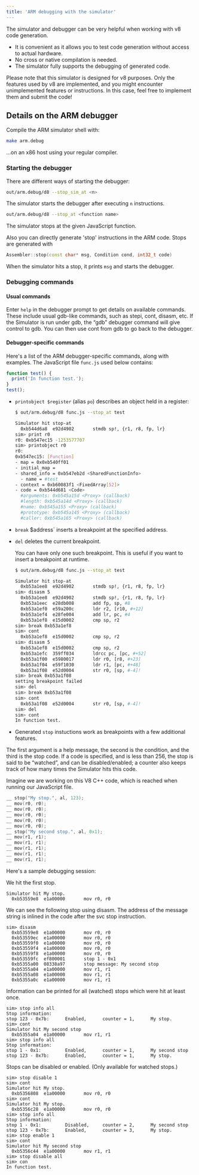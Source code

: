 ```yaml
---
title: 'ARM debugging with the simulator'
---
```

The simulator and debugger can be very helpful when working with v8 code generation.

- It is convenient as it allows you to test code generation without access to actual hardware.
- No cross or native compilation is needed.
- The simulator fully supports the debugging of generated code.

Please note that this simulator is designed for v8 purposes. Only the features used by v8 are implemented, and you might encounter unimplemented features or instructions. In this case, feel free to implement them and submit the code!

## Details on the ARM debugger

Compile the ARM simulator shell with:

```bash
make arm.debug
```

…on an x86 host using your regular compiler.

### Starting the debugger

There are different ways of starting the debugger:

```bash
out/arm.debug/d8 --stop_sim_at <n>
```

The simulator starts the debugger after executing `n` instructions.

```bash
out/arm.debug/d8 --stop_at <function name>
```

The simulator stops at the given JavaScript function.

Also you can directly generate 'stop' instructions in the ARM code. Stops are generated with

```cpp
Assembler::stop(const char* msg, Condition cond, int32_t code)
```

When the simulator hits a stop, it prints `msg` and starts the debugger.

### Debugging commands

#### Usual commands

Enter `help` in the debugger prompt to get details on available commands. These include usual gdb-like commands, such as stepi, cont, disasm, etc. If the Simulator is run under gdb, the “gdb” debugger command will give control to gdb. You can then use cont from gdb to go back to the debugger.

#### Debugger-specific commands

Here's a list of the ARM debugger-specific commands, along with examples.
The JavaScript file `func.js` used below contains:

```js
function test() {
  print('In function test.');
}
test();
```

- `printobject $register` (alias `po`) describes an object held in a register:

    ```bash
    $ out/arm.debug/d8 func.js --stop_at test

    Simulator hit stop-at
      0xb544d6a8  e92d4902       stmdb sp!, {r1, r8, fp, lr}
    sim> print r0
    r0: 0xb547ec15 -1253577707
    sim> printobject r0
    r0:
    0xb547ec15: [Function]
    - map = 0x0xb540ff01
    - initial_map =
    - shared_info = 0xb547eb2d <SharedFunctionInfo>
      - name = #test
    - context = 0xb60083f1 <FixedArray[52]>
    - code = 0xb544d681 <Code>
      #arguments: 0xb545a15d <Proxy> (callback)
      #length: 0xb545a14d <Proxy> (callback)
      #name: 0xb545a155 <Proxy> (callback)
      #prototype: 0xb545a145 <Proxy> (callback)
      #caller: 0xb545a165 <Proxy> (callback)
    ```

- `break` $address` inserts a breakpoint at the specified address.

- `del` deletes the current breakpoint.

    You can have only one such breakpoint. This is useful if you want to insert a breakpoint at runtime.

    ```bash
    $ out/arm.debug/d8 func.js --stop_at test

    Simulator hit stop-at
      0xb53a1ee8  e92d4902       stmdb sp!, {r1, r8, fp, lr}
    sim> disasm 5
      0xb53a1ee8  e92d4902       stmdb sp!, {r1, r8, fp, lr}
      0xb53a1eec  e28db008       add fp, sp, #8
      0xb53a1ef0  e59a200c       ldr r2, [r10, #+12]
      0xb53a1ef4  e28fe004       add lr, pc, #4
      0xb53a1ef8  e15d0002       cmp sp, r2
    sim> break 0xb53a1ef8
    sim> cont
      0xb53a1ef8  e15d0002       cmp sp, r2
    sim> disasm 5
      0xb53a1ef8  e15d0002       cmp sp, r2
      0xb53a1efc  359ff034       ldrcc pc, [pc, #+52]
      0xb53a1f00  e5980017       ldr r0, [r8, #+23]
      0xb53a1f04  e59f1030       ldr r1, [pc, #+48]
      0xb53a1f08  e52d0004       str r0, [sp, #-4]!
    sim> break 0xb53a1f08
    setting breakpoint failed
    sim> del
    sim> break 0xb53a1f08
    sim> cont
      0xb53a1f08  e52d0004       str r0, [sp, #-4]!
    sim> del
    sim> cont
    In function test.
    ```

- Generated `stop` instuctions work as breakpoints with a few additional features.

The first argument is a help message, the second is the condition, and the third is the stop code. If a code is specified, and is less than 256, the stop is said to be “watched”, and can be disabled/enabled; a counter also keeps track of how many times the Simulator hits this code.

Imagine we are working on this V8 C++ code, which is reached when running our JavaScript file.

```cpp
__ stop("My stop.", al, 123);
__ mov(r0, r0);
__ mov(r0, r0);
__ mov(r0, r0);
__ mov(r0, r0);
__ mov(r0, r0);
__ stop("My second stop.", al, 0x1);
__ mov(r1, r1);
__ mov(r1, r1);
__ mov(r1, r1);
__ mov(r1, r1);
__ mov(r1, r1);
```

Here's a sample debugging session:

We hit the first stop.

```
Simulator hit My stop.
  0xb53559e8  e1a00000       mov r0, r0
```

We can see the following stop using disasm. The address of the message string is inlined in the code after the svc stop instruction.

```
sim> disasm
  0xb53559e8  e1a00000       mov r0, r0
  0xb53559ec  e1a00000       mov r0, r0
  0xb53559f0  e1a00000       mov r0, r0
  0xb53559f4  e1a00000       mov r0, r0
  0xb53559f8  e1a00000       mov r0, r0
  0xb53559fc  ef800001       stop 1 - 0x1
  0xb5355a00  08338a97       stop message: My second stop
  0xb5355a04  e1a00000       mov r1, r1
  0xb5355a08  e1a00000       mov r1, r1
  0xb5355a0c  e1a00000       mov r1, r1
```

Information can be printed for all (watched) stops which were hit at least once.

```
sim> stop info all
Stop information:
stop 123 - 0x7b:      Enabled,      counter = 1,      My stop.
sim> cont
Simulator hit My second stop
  0xb5355a04  e1a00000       mov r1, r1
sim> stop info all
Stop information:
stop 1 - 0x1:         Enabled,      counter = 1,      My second stop
stop 123 - 0x7b:      Enabled,      counter = 1,      My stop.
```

Stops can be disabled or enabled. (Only available for watched stops.)

```
sim> stop disable 1
sim> cont
Simulator hit My stop.
  0xb5356808  e1a00000       mov r0, r0
sim> cont
Simulator hit My stop.
  0xb5356c28  e1a00000       mov r0, r0
sim> stop info all
Stop information:
stop 1 - 0x1:         Disabled,     counter = 2,      My second stop
stop 123 - 0x7b:      Enabled,      counter = 3,      My stop.
sim> stop enable 1
sim> cont
Simulator hit My second stop
  0xb5356c44  e1a00000       mov r1, r1
sim> stop disable all
sim> con
In function test.
```
